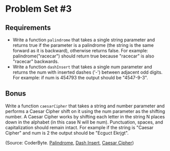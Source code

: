 Problem Set #3
=============

Requirements
--------------
- Write a function <code>palindrome</code> that takes a single string parameter and returns true if the parameter is a palindrome (the string is the same forward as it is backward), otherwise returns false. For example: palindrome("racecar") should return true because "racecar" is also "racecar" backwards.
- Write a function <code>dashInsert</code> that takes a single num parameter and returns the num with inserted dashes ('-') between adjacent odd digits. For example: if num is 454793 the output should be "4547-9-3".

Bonus
------
Write a function <code>caesarCipher</code> that takes a string and number parameter and performs a Caesar Cipher shift on it using the num parameter as the shifting number. A Caesar Cipher works by shifting each letter in the string N places down in the alphabet (in this case N will be num). Punctuation, spaces, and capitalization should remain intact. For example if the string is "Caesar Cipher" and num is 2 the output should be "Ecguct Ekrjgt".

(Source: CoderByte. <a href="http://coderbyte.com/CodingArea/GuestEditor.php?ct=Palindrome&lan=JavaScript">Palindrome</a>, <a href="http://coderbyte.com/CodingArea/GuestEditor.php?ct=Dash%20Insert&lan=JavaScript">Dash Insert</a>, <a href="http://coderbyte.com/CodingArea/GuestEditor.php?ct=Caesar%20Cipher&lan=JavaScript">Caesar Cipher</a>)